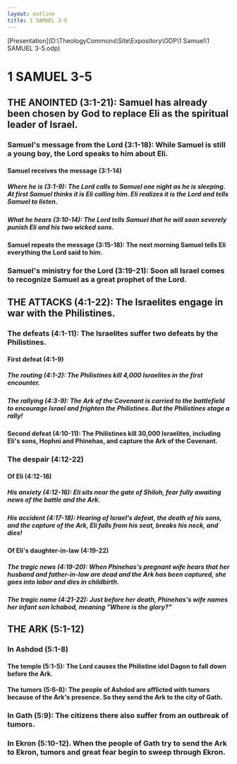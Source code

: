 ```yaml
---
layout: outline
title: 1 SAMUEL 3-5
---
```

[Presentation](D:\TheologyCommons\Site\Expository\ODP\1 Samuel\1 SAMUEL 3-5.odp)
# 1 SAMUEL 3-5 
## THE ANOINTED (3:1-21): Samuel has already been chosen by God to replace Eli as the spiritual leader of Israel. 
###  Samuel\'s message from the Lord (3:1-18): While Samuel is still a young boy, the Lord speaks to him about Eli. 
####  Samuel receives the message (3:1-14) 
#####  Where he is (3:1-9): The Lord calls to Samuel one night as he is sleeping. At first Samuel thinks it is Eli calling him. Eli realizes it is the Lord and tells Samuel to listen. 
#####  What he hears (3:10-14): The Lord tells Samuel that he will soon severely punish Eli and his two wicked sons. 
####  Samuel repeats the message (3:15-18): The next morning Samuel tells Eli everything the Lord said to him. 
###  Samuel\'s ministry for the Lord (3:19-21): Soon all Israel comes to recognize Samuel as a great prophet of the Lord. 
## THE ATTACKS (4:1-22): The Israelites engage in war with the Philistines. 
###  The defeats (4:1-11): The Israelites suffer two defeats by the Philistines. 
####  First defeat (4:1-9) 
#####  The routing (4:1-2): The Philistines kill 4,000 Israelites in the first encounter. 
#####  The rallying (4:3-9): The Ark of the Covenant is carried to the battlefield to encourage Israel and frighten the Philistines. But the Philistines stage a rally! 
####  Second defeat (4:10-11): The Philistines kill 30,000 Israelites, including Eli\'s sons, Hophni and Phinehas, and capture the Ark of the Covenant. 
###  The despair (4:12-22) 
####  Of Eli (4:12-18) 
#####  His anxiety (4:12-16): Eli sits near the gate of Shiloh, fear fully awaiting news of the battle and the Ark. 
#####  His accident (4:17-18): Hearing of Israel\'s defeat, the death of his sons, and the capture of the Ark, Eli falls from his seat, breaks his neck, and dies! 
####  Of Eli\'s daughter-in-law (4:19-22) 
#####  The tragic news (4:19-20): When Phinehas\'s pregnant wife hears that her husband and father-in-law are dead and the Ark has been captured, she goes into labor and dies in childbirth. 
#####  The tragic name (4:21-22): Just before her death, Phinehas\'s wife names her infant son Ichabod, meaning \"Where is the glory?\" 
## THE ARK (5:1-12) 
###  In Ashdod (5:1-8) 
####  The temple (5:1-5): The Lord causes the Philistine idol Dagon to fall down before the Ark. 
####  The tumors (5:6-8): The people of Ashdod are afflicted with tumors because of the Ark\'s presence. So they send the Ark to the city of Gath. 
###  In Gath (5:9): The citizens there also suffer from an outbreak of tumors. 
###  In Ekron (5:10-12). When the people of Gath try to send the Ark to Ekron, tumors and great fear begin to sweep through Ekron. 
